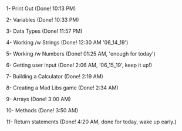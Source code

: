 1- Print Out (Done! 10:13 PM)

2- Variables (Done! 10:33 PM)

3- Data Types (Done! 11:57 PM)

4- Working /w Strings (Done! 12:30 AM '06_14_19')

5- Working /w Numbers (Done! 01:25 AM, 'enough for today')

6- Getting user input (Done! 2:06 AM, '06_15_19', keep it up!)

7- Building a Calculator (Done! 2:19 AM)

8- Creating a Mad Libs game (Done! 2:34 AM)

9- Arrays (Done! 3:00 AM)

10- Methods (Done! 3:50 AM)

11- Return statements (Done! 4:20 AM, done for today, wake up early.)
